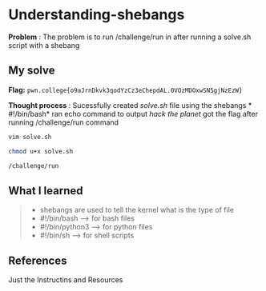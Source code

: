 
# Understanding-shebangs

**Problem** : The problem is to run /challenge/run in after running a solve.sh script with a shebang 
## My solve

**Flag:** `pwn.college{o9aJrnDkvk3qodYzCz3eChepdAL.0VOzMDOxwSN5gjNzEzW}`

**Thought process** :  Sucessfully created *solve.sh* file using the shebangs * #!/bin/bash* ran echo command to output *hack the planet*
got the flag after running /challenge/run command
  
```bash  
vim solve.sh

chmod u+x solve.sh

/challenge/run
```


## What I learned
> * shebangs are used to tell the kernel what is the  type of file
> * #!/bin/bash --> for bash files
> *  #!/bin/python3 --> for python files
> *  #!/bin/sh --> for shell scripts
## References 
Just the Instructins and Resources
